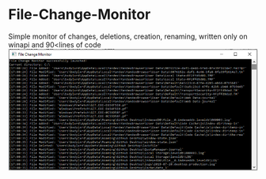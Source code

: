 # File-Change-Monitor
Simple monitor of changes, deletions, creation, renaming, written only on winapi and 90<lines of code
![Screenshot](screenshot.png)
